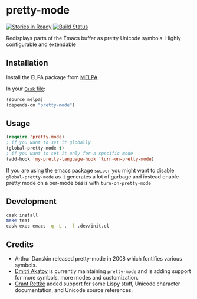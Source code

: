 # pretty-mode

[![Stories in Ready](https://badge.waffle.io/akatov/pretty-mode.png?label=ready&title=Ready)](https://waffle.io/akatov/pretty-mode)
[![Build Status](https://travis-ci.org/akatov/pretty-mode.png)](https://travis-ci.org/akatov/pretty-mode)

Redisplays parts of the Emacs buffer as pretty Unicode symbols. Highly configurable and extendable

## Installation

Install the ELPA package from [MELPA](http://melpa.milkbox.net/#/pretty-mode)

In your [`Cask` file](https://github.com/cask/cask):

```lisp
(source melpa)
(depends-on "pretty-mode")
```

## Usage

```lisp
(require 'pretty-mode)
; if you want to set it globally
(global-pretty-mode t)
; if you want to set it only for a specific mode
(add-hook 'my-pretty-language-hook 'turn-on-pretty-mode)
```

If you are using the emacs package `swiper` you might want to disable `global-pretty-mode` as it generates a lot of garbage and instead enable pretty mode on a per-mode basis with `turn-on-pretty-mode`

## Development

```bash
cask install
make test
cask exec emacs -q -L . -l .dev/init.el
```

## Credits

- Arthur Danskin released pretty-mode in 2008 which fontifies various symbols.
- [Dmitri Akatov](https://github.com/akatov) is currently maintaining
  `pretty-mode` and is adding support for more symbols, more modes and
  customization.
- [Grant Rettke](https://github.com/grettke) added support for some Lispy stuff,
  Unicode character documentation, and Unicode source references.
